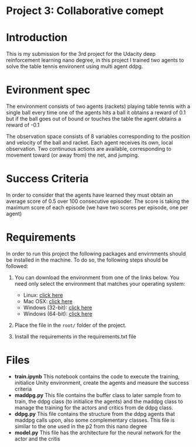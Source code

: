 [//]: # (Image References)

[env]: images/env.png "Environment"

# Project 3: Collaborative comept

# Introduction 

This is my submission for the 3rd project for the Udacity deep reinforcement learning nano degree, in this project I trained two agents to solve the table tennis environent using multi agent ddpg.

# Evironment spec

The environment consists of two agents (rackets) playing table tennis with a single ball every time one of the agents hits a ball it obtains a reward of 0.1 but if the ball goes out of bound or touches the table the agent obtains a reward of -0.1

The observation space consists of 8 variables corresponding to the position and velocity of the ball and racket. Each agent receives its own, local observation.  Two continuous actions are available, corresponding to movement toward (or away from) the net, and jumping.

# Success Criteria

In order to consider that the agents have learned they must obtain an average score of 0.5 over 100 consecutive episoder. The score is taking the maximum score of each episode (we have two scores per episode, one per agent)

# Requirements 

In order to run this project the following packages and envirnments should be installed in the machine. To do so, the following steps should be followed:

1. You can download the environment from one of the links below.  You need only select the environment that matches your operating system:
    - Linux: [click here](https://s3-us-west-1.amazonaws.com/udacity-drlnd/P3/Tennis/Tennis_Linux.zip)
    - Mac OSX: [click here](https://s3-us-west-1.amazonaws.com/udacity-drlnd/P3/Tennis/Tennis.app.zip)
    - Windows (32-bit): [click here](https://s3-us-west-1.amazonaws.com/udacity-drlnd/P3/Tennis/Tennis_Windows_x86.zip)
    - Windows (64-bit): [click here](https://s3-us-west-1.amazonaws.com/udacity-drlnd/P3/Tennis/Tennis_Windows_x86_64.zip)
    
2. Place the file in the `root/` folder of the project.

3. Install the requirements in the requirements.txt file


# Files

* **train.ipynb** This notebook contains the code to execute the training, initialice Unity environment, create the agents and measure the success criteria
* **maddpg.py** This file contains the buffer class to later sample from to train, the ddpg class (to initialice the agents) and the maddpg class to manage the training for the actors and critics from de ddpg class.
* **ddpg.py** This file contains the structure from the ddpg agents that maddpg calls upon, also some complementary classes. This file is similar to the one used in the p2 from this nano degree
* **model.py**  This file has the architecture for the neural network for the actor and the critis
